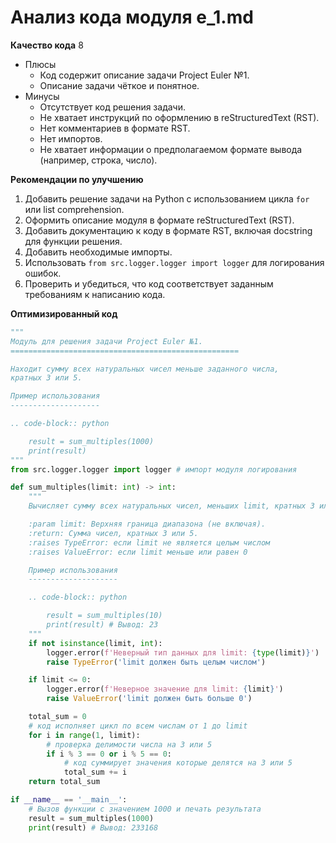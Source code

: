 # Анализ кода модуля e_1.md

**Качество кода**
8
 -  Плюсы
    - Код содержит описание задачи Project Euler №1.
    - Описание задачи чёткое и понятное.
 -  Минусы
    - Отсутствует код решения задачи.
    - Не хватает инструкций по оформлению в reStructuredText (RST).
    - Нет комментариев в формате RST.
    - Нет импортов.
    - Не хватает информации о предполагаемом формате вывода (например, строка, число).

**Рекомендации по улучшению**
1. Добавить решение задачи на Python с использованием цикла `for` или list comprehension.
2. Оформить описание модуля в формате reStructuredText (RST).
3. Добавить документацию к коду в формате RST, включая docstring для функции решения.
4. Добавить необходимые импорты.
5.  Использовать `from src.logger.logger import logger` для логирования ошибок.
6. Проверить и убедиться, что код соответствует заданным требованиям к написанию кода.

**Оптимизированный код**

```python
"""
Модуль для решения задачи Project Euler №1.
===================================================

Находит сумму всех натуральных чисел меньше заданного числа,
кратных 3 или 5.

Пример использования
--------------------

.. code-block:: python

    result = sum_multiples(1000)
    print(result)
"""
from src.logger.logger import logger # импорт модуля логирования

def sum_multiples(limit: int) -> int:
    """
    Вычисляет сумму всех натуральных чисел, меньших limit, кратных 3 или 5.

    :param limit: Верхняя граница диапазона (не включая).
    :return: Сумма чисел, кратных 3 или 5.
    :raises TypeError: если limit не является целым числом
    :raises ValueError: если limit меньше или равен 0

    Пример использования
    --------------------

    .. code-block:: python

        result = sum_multiples(10)
        print(result) # Вывод: 23
    """
    if not isinstance(limit, int):
        logger.error(f'Неверный тип данных для limit: {type(limit)}')
        raise TypeError('limit должен быть целым числом')

    if limit <= 0:
        logger.error(f'Неверное значение для limit: {limit}')
        raise ValueError('limit должен быть больше 0')

    total_sum = 0
    # код исполняет цикл по всем числам от 1 до limit
    for i in range(1, limit):
        # проверка делимости числа на 3 или 5
        if i % 3 == 0 or i % 5 == 0:
            # код суммирует значения которые делятся на 3 или 5
            total_sum += i
    return total_sum

if __name__ == '__main__':
    # Вызов функции с значением 1000 и печать результата
    result = sum_multiples(1000)
    print(result) # Вывод: 233168
```